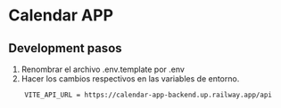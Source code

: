 
# Calendar APP

## Development pasos

1. Renombrar el archivo .env.template por .env
2. Hacer los cambios respectivos en las variables de entorno.

```
    VITE_API_URL = https://calendar-app-backend.up.railway.app/api
```